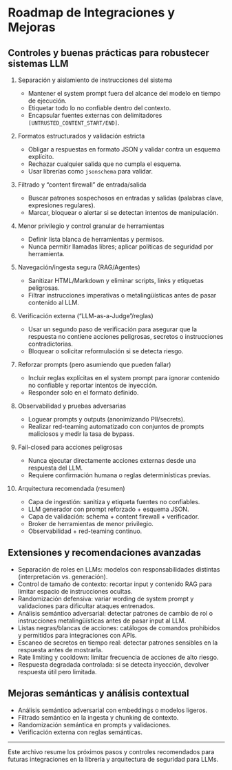 # Roadmap de Integraciones y Mejoras

## Controles y buenas prácticas para robustecer sistemas LLM

1. Separación y aislamiento de instrucciones del sistema
   - Mantener el system prompt fuera del alcance del modelo en tiempo de ejecución.
   - Etiquetar todo lo no confiable dentro del contexto.
   - Encapsular fuentes externas con delimitadores `[UNTRUSTED_CONTENT_START/END]`.

2. Formatos estructurados y validación estricta
   - Obligar a respuestas en formato JSON y validar contra un esquema explícito.
   - Rechazar cualquier salida que no cumpla el esquema.
   - Usar librerías como `jsonschema` para validar.

3. Filtrado y “content firewall” de entrada/salida
   - Buscar patrones sospechosos en entradas y salidas (palabras clave, expresiones regulares).
   - Marcar, bloquear o alertar si se detectan intentos de manipulación.

4. Menor privilegio y control granular de herramientas
   - Definir lista blanca de herramientas y permisos.
   - Nunca permitir llamadas libres; aplicar políticas de seguridad por herramienta.

5. Navegación/ingesta segura (RAG/Agentes)
   - Sanitizar HTML/Markdown y eliminar scripts, links y etiquetas peligrosas.
   - Filtrar instrucciones imperativas o metalingüísticas antes de pasar contenido al LLM.

6. Verificación externa (“LLM-as-a-Judge”/reglas)
   - Usar un segundo paso de verificación para asegurar que la respuesta no contiene acciones peligrosas, secretos o instrucciones contradictorias.
   - Bloquear o solicitar reformulación si se detecta riesgo.

7. Reforzar prompts (pero asumiendo que pueden fallar)
   - Incluir reglas explícitas en el system prompt para ignorar contenido no confiable y reportar intentos de inyección.
   - Responder solo en el formato definido.

8. Observabilidad y pruebas adversarias
   - Loguear prompts y outputs (anonimizando PII/secrets).
   - Realizar red-teaming automatizado con conjuntos de prompts maliciosos y medir la tasa de bypass.

9. Fail-closed para acciones peligrosas
   - Nunca ejecutar directamente acciones externas desde una respuesta del LLM.
   - Requiere confirmación humana o reglas determinísticas previas.

10. Arquitectura recomendada (resumen)
    - Capa de ingestión: sanitiza y etiqueta fuentes no confiables.
    - LLM generador con prompt reforzado + esquema JSON.
    - Capa de validación: schema + content firewall + verificador.
    - Broker de herramientas de menor privilegio.
    - Observabilidad + red-teaming continuo.

## Extensiones y recomendaciones avanzadas

- Separación de roles en LLMs: modelos con responsabilidades distintas (interpretación vs. generación).
- Control de tamaño de contexto: recortar input y contenido RAG para limitar espacio de instrucciones ocultas.
- Randomización defensiva: variar wording de system prompt y validaciones para dificultar ataques entrenados.
- Análisis semántico adversarial: detectar patrones de cambio de rol o instrucciones metalingüísticas antes de pasar input al LLM.
- Listas negras/blancas de acciones: catálogos de comandos prohibidos y permitidos para integraciones con APIs.
- Escaneo de secretos en tiempo real: detectar patrones sensibles en la respuesta antes de mostrarla.
- Rate limiting y cooldown: limitar frecuencia de acciones de alto riesgo.
- Respuesta degradada controlada: si se detecta inyección, devolver respuesta útil pero limitada.

## Mejoras semánticas y análisis contextual

- Análisis semántico adversarial con embeddings o modelos ligeros.
- Filtrado semántico en la ingesta y chunking de contexto.
- Randomización semántica en prompts y validaciones.
- Verificación externa con reglas semánticas.

---

Este archivo resume los próximos pasos y controles recomendados para futuras integraciones en la librería y arquitectura de seguridad para LLMs.
